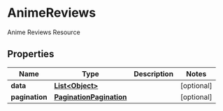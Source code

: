

# AnimeReviews

Anime Reviews Resource

## Properties

| Name | Type | Description | Notes |
|------------ | ------------- | ------------- | -------------|
|**data** | [**List&lt;Object&gt;**](Object.md) |  |  [optional] |
|**pagination** | [**PaginationPagination**](PaginationPagination.md) |  |  [optional] |




